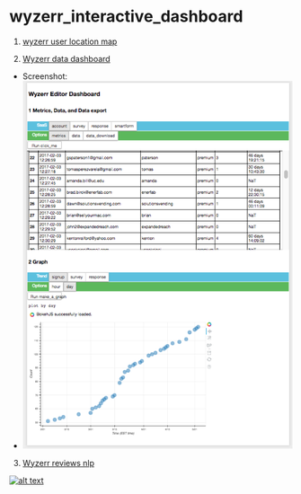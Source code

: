# wyzerr_interactive_dashboard

1. [wyzerr user location map](https://rawgit.com/huanqi/wyzerr_interactive_dashboard/master/wyzerr_users_geo_map_cluster.html)


2. [Wyzerr data dashboard](https://cdn.rawgit.com/huanqi/wyzerr_interactive_dashboard/6144d386/mongodb_connection_dashboard.html)

  * Screenshot:
  *  ![alt text](https://github.com/huanqi/wyzerr_interactive_dashboard/blob/master/Screen%20Shot%202017-05-02%20at%203.28.49%20PM.png)
  
3. [Wyzerr reviews nlp](https://youtu.be/UhoSUVmkabk)

  [![alt text](https://gifs.com/gif/topic-reviews-word2vec-X64Oj8)](https://youtu.be/UhoSUVmkabk)
